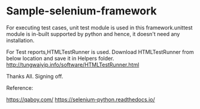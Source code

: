 # Sample-selenium-framework

For executing test cases, unit test module is used in this framework.unittest module is in-built supported by python and hence, it doesn't need any installation.

For Test reports,HTMLTestRunner is used.
Download HTMLTestRunner from below location and save it in Helpers folder.
http://tungwaiyip.info/software/HTMLTestRunner.html

Thanks All. Signing off. 

Reference:

https://qaboy.com/
https://selenium-python.readthedocs.io/


